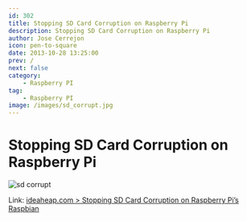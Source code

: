 ```yaml
---
id: 302
title: Stopping SD Card Corruption on Raspberry Pi
description: Stopping SD Card Corruption on Raspberry Pi
author: Jose Cerrejon
icon: pen-to-square
date: 2013-10-28 13:25:00
prev: /
next: false
category:
    - Raspberry PI
tag:
    - Raspberry PI
image: /images/sd_corrupt.jpg
---
```


# Stopping SD Card Corruption on Raspberry Pi

![sd corrupt](/images/sd_corrupt.jpg)

Link: [ideaheap.com > Stopping SD Card Corruption on Raspberry Pi’s Raspbian](https://www.ideaheap.com/2013/07/stopping-sd-card-corruption-on-a-raspberry-pi/)
